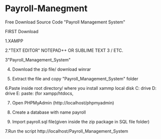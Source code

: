 # Payroll-Manegment
Free Download Source Code "Payroll Management System"

FIRST Download

1.XAMPP

2."TEXT EDITOR" NOTEPAD++ OR SUBLIME TEXT 3 / ETC.

3"Payroll_Management_System"

4. Download the zip file/ download winrar

5. Extract the file and copy "Payroll_Management_System" folder

6.Paste inside root directory/ where you install xammp local disk C: drive D: drive E: paste: (for xampp/htdocs, 

7. Open PHPMyAdmin (http://localhost/phpmyadmin)

8. Create a database with name payroll

6. Import payroll.sql file(given inside the zip package in SQL file folder)

7.Run the script http://localhost/Payroll_Management_System
